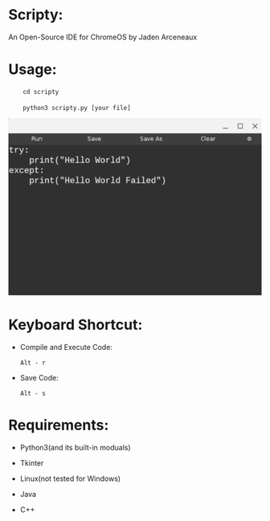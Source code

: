 # Scripty:
An Open-Source IDE for ChromeOS by Jaden Arceneaux

# Usage:
  
        cd scripty
  
        python3 scripty.py [your file]
  
  ![](images/IMAGE3.png)
  
# Keyboard Shortcut:
  - Compile and Execute Code:
  
        Alt - r
  
  
  - Save Code:
  
        Alt - s
  
  
# Requirements:

  - Python3(and its built-in moduals)
  
  - Tkinter
  
  - Linux(not tested for Windows)
  
  - Java
  
  - C++
